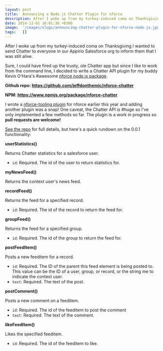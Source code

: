 ```yaml
---
layout: post
title:  Announcing a Node.js Chatter Plugin for nforce
description: After I woke up from my turkey-induced coma on Thanksgiving I wanted to send Chatter to everyone in our Appirio Salesforce org to inform them that I was still alive. Sure, I could have fired up the trusty, ole Chatter app but since I like to work from the command line, I decided to write a Chatter API plugin for my buddy Kevin OHaras #awesome nforce node.js package . Github repo- https-//github.com/jeffdonthemic/nforce-chatter  NPM- https-//www.npmjs.org/package/nforce-chatter  I wrote a nforce-
date: 2014-12-01 16:01:30 +0300
image:  '/images/slugs/announcing-chatter-plugin-for-nforce-node-js.jpg'
tags:   []
---
```

<p>After I woke up from my turkey-induced coma on Thanksgiving I wanted to send Chatter to everyone in our Appirio Salesforce org to inform them that I was still alive.</p>
<p>Sure, I could have fired up the trusty, ole Chatter app but since I like to work from the command line, I decided to write a Chatter API plugin for my buddy Kevin O'Hara's #awesome <a href="https://github.com/kevinohara80/nforce">nforce node.js package</a>.</p>
<p><strong>Github repo: <a href="https://github.com/jeffdonthemic/nforce-chatter">https://github.com/jeffdonthemic/nforce-chatter</a></strong></p>
<p><strong>NPM: <a href="https://www.npmjs.org/package/nforce-chatter">https://www.npmjs.org/package/nforce-chatter</a></strong></p>
<p>I wrote a <a href="https://github.com/jeffdonthemic/nforce-tooling">nforce-tooling plugin</a> for nforce earlier this year and adding another plugin was a snap! One caveat, the Chatter API is #huge so I've only implemented a few methods so far. The plugin is a work in progress so <strong>pull requests are welcome!</strong></p>
<p><a href="https://github.com/jeffdonthemic/nforce-chatter">See the repo</a> for full details, but here's a quick rundown on the 0.0.1 functionality:</p>
<p><strong>userStatistics()</strong></p>
<p>Returns Chatter statistics for a salesforce user.</p>
<ul>
<li><code>id</code>: Required. The id of the user to return statistics for.</li>
</ul>
<p><strong>myNewsFeed()</strong></p>
<p>Returns the context user's news feed.</p>
<p><strong>recordFeed()</strong></p>
<p>Returns the feed for a specified record.</p>
<ul>
<li><code>id</code>: Required. The id of the record to return the feed for.</li>
</ul>
<p><strong>groupFeed()</strong></p>
<p>Returns the feed for a specified group.</p>
<ul>
<li><code>id</code>: Required. The id of the group to return the feed for.</li>
</ul>
<p><strong>postFeedItem()</strong></p>
<p>Posts a new feeditem for a record.</p>
<ul>
<li><code>id</code>: Required. The ID of the parent this feed element is being posted to. This value can be the ID of a user, group, or record, or the string me to indicate the context user.</li>
<li><code>text</code>: Required. The text of the post.</li>
</ul>
<p><strong>postComment()</strong></p>
<p>Posts a new comment on a feeditem.</p>
<ul>
<li><code>id</code>: Required. The id of the feeditem to post the comment</li>
<li><code>text</code>: Required. The text of the comment.</li>
</ul>
<p><strong>likeFeedItem()</strong></p>
<p>Likes the specified feeditem.</p>
<ul>
<li><code>id</code>: Required. The id of the feeditem to like.</li>
</ul>

